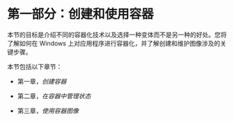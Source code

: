 # 第一部分：创建和使用容器

本节的目标是介绍不同的容器化技术以及选择一种变体而不是另一种的好处。您将了解如何在 Windows 上对应用程序进行容器化，并了解创建和维护图像涉及的关键步骤。

本节包括以下章节：

+   第一章，*创建容器*

+   第二章，*在容器中管理状态*

+   第三章，*使用容器图像*
